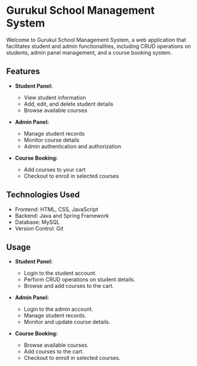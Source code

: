# Gurukul School Management System

Welcome to Gurukul School Management System, a web application that facilitates student and admin functionalities, including CRUD operations on students, admin panel management, and a course booking system.

## Features

- **Student Panel:**
  - View student information
  - Add, edit, and delete student details
  - Browse available courses

- **Admin Panel:**
  - Manage student records
  - Monitor course details
  - Admin authentication and authorization

- **Course Booking:**
  - Add courses to your cart
  - Checkout to enroll in selected courses

## Technologies Used

- Frontend: HTML, CSS, JavaScript
- Backend: Java and Spring Framework 
- Database: MySQL 
- Version Control: Git

## Usage

- **Student Panel:**
  - Login to the student account.
  - Perform CRUD operations on student details.
  - Browse and add courses to the cart.

- **Admin Panel:**
  - Login to the admin account.
  - Manage student records.
  - Monitor and update course details.

- **Course Booking:**
  - Browse available courses.
  - Add courses to the cart.
  - Checkout to enroll in selected courses.

